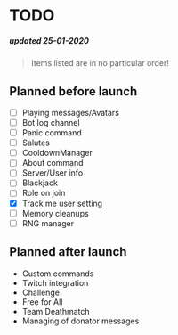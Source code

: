 # TODO
##### updated 25-01-2020
> Items listed are in no particular order!

## Planned before launch
- [ ] Playing messages/Avatars
- [ ] Bot log channel
- [ ] Panic command
- [ ] Salutes
- [ ] CooldownManager
- [ ] About command
- [ ] Server/User info
- [ ] Blackjack
- [ ] Role on join
- [x] Track me user setting
- [ ] Memory cleanups
- [ ] RNG manager

## Planned after launch
- Custom commands
- Twitch integration
- Challenge
- Free for All
- Team Deathmatch
- Managing of donator messages